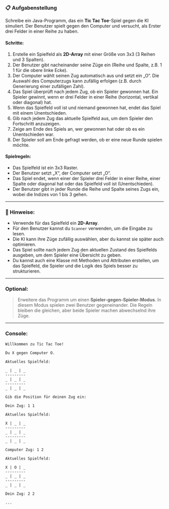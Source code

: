 ### 📋 Aufgabenstellung

Schreibe ein Java-Programm, das ein **Tic Tac Toe**-Spiel gegen die KI simuliert. Der Benutzer spielt gegen den Computer und versucht, als Erster drei Felder in einer Reihe zu haben.

#### Schritte:

1. Erstelle ein Spielfeld als **2D-Array** mit einer Größe von 3x3 (3 Reihen und 3 Spalten).
2. Der Benutzer gibt nacheinander seine Züge ein (Reihe und Spalte, z.B. 1 1 für die obere linke Ecke).
3. Der Computer wählt seinen Zug automatisch aus und setzt ein „O“. Die Auswahl des Computerzugs kann zufällig erfolgen (z.B. durch Generierung einer zufälligen Zahl).
4. Das Spiel überprüft nach jedem Zug, ob ein Spieler gewonnen hat. Ein Spieler gewinnt, wenn er drei Felder in einer Reihe (horizontal, vertikal oder diagonal) hat.
5. Wenn das Spielfeld voll ist und niemand gewonnen hat, endet das Spiel mit einem Unentschieden.
6. Gib nach jedem Zug das aktuelle Spielfeld aus, um dem Spieler den Fortschritt anzuzeigen.
7. Zeige am Ende des Spiels an, wer gewonnen hat oder ob es ein Unentschieden war.
8. Der Spieler soll am Ende gefragt werden, ob er eine neue Runde spielen möchte.

#### Spielregeln:
- Das Spielfeld ist ein 3x3 Raster.
- Der Benutzer setzt „X“, der Computer setzt „O“.
- Das Spiel endet, wenn einer der Spieler drei Felder in einer Reihe, einer Spalte oder diagonal hat oder das Spielfeld voll ist (Unentschieden).
- Der Benutzer gibt in jeder Runde die Reihe und Spalte seines Zugs ein, wobei die Indizes von 1 bis 3 gehen.

---

### 🧩 Hinweise:

- Verwende für das Spielfeld ein **2D-Array**.
- Für den Benutzer kannst du `Scanner` verwenden, um die Eingabe zu lesen.
- Die KI kann ihre Züge zufällig auswählen, aber du kannst sie später auch optimieren.
- Das Spiel sollte nach jedem Zug den aktuellen Zustand des Spielfelds ausgeben, um dem Spieler eine Übersicht zu geben.
- Du kannst auch eine Klasse mit Methoden und Attributen erstellen, um das Spielfeld, die Spieler und die Logik des Spiels besser zu strukturieren.

---

### Optional:

> Erweitere das Programm um einen **Spieler-gegen-Spieler-Modus**. In diesem Modus spielen zwei Benutzer gegeneinander. Die Regeln bleiben die gleichen, aber beide Spieler machen abwechselnd ihre Züge.

---

### Console:

```plaintext
Willkommen zu Tic Tac Toe!

Du X gegen Computer O.

Aktuelles Spielfeld:

_ | _ | _
---------
_ | _ | _
---------
_ | _ | _

Gib die Position für deinen Zug ein:

Dein Zug: 1 1

Aktuelles Spielfeld:

X | _ | _
---------
_ | _ | _
---------
_ | _ | _

Computer Zug: 1 2

Aktuelles Spielfeld:

X | O | _
---------
_ | _ | _
---------
_ | _ | _

Dein Zug: 2 2

...
```
